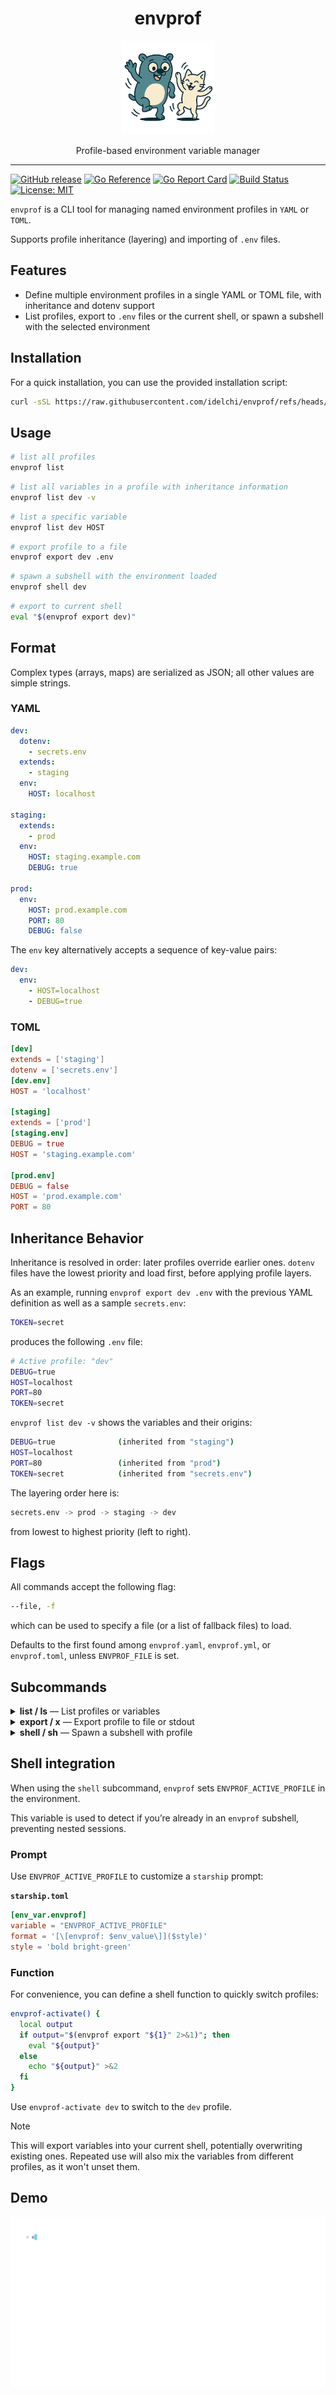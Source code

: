 <h1 align="center">envprof</h1>

<p align="center">
  <img alt="envprof logo" src="assets/images/envprof.png" height="150" />
  <p align="center">Profile-based environment variable manager</p>
</p>

---

[![GitHub release](https://img.shields.io/github/v/release/idelchi/envprof)](https://github.com/idelchi/envprof/releases)
[![Go Reference](https://pkg.go.dev/badge/github.com/idelchi/envprof.svg)](https://pkg.go.dev/github.com/idelchi/envprof)
[![Go Report Card](https://goreportcard.com/badge/github.com/idelchi/envprof)](https://goreportcard.com/report/github.com/idelchi/envprof)
[![Build Status](https://github.com/idelchi/envprof/actions/workflows/github-actions.yml/badge.svg)](https://github.com/idelchi/envprof/actions/workflows/github-actions.yml/badge.svg)
[![License: MIT](https://img.shields.io/badge/License-MIT-yellow.svg)](https://opensource.org/licenses/MIT)

`envprof` is a CLI tool for managing named environment profiles in `YAML` or `TOML`.

Supports profile inheritance (layering) and importing of `.env` files.

## Features

- Define multiple environment profiles in a single YAML or TOML file, with inheritance and dotenv support
- List profiles, export to `.env` files or the current shell, or spawn a subshell with the selected environment

## Installation

For a quick installation, you can use the provided installation script:

```sh
curl -sSL https://raw.githubusercontent.com/idelchi/envprof/refs/heads/main/install.sh | sh -s -- -d ~/.local/bin
```

## Usage

```sh
# list all profiles
envprof list
```

```sh
# list all variables in a profile with inheritance information
envprof list dev -v
```

```sh
# list a specific variable
envprof list dev HOST
```

```sh
# export profile to a file
envprof export dev .env
```

```sh
# spawn a subshell with the environment loaded
envprof shell dev
```

```sh
# export to current shell
eval "$(envprof export dev)"
```

## Format

Complex types (arrays, maps) are serialized as JSON; all other values are simple strings.

### YAML

```yaml
dev:
  dotenv:
    - secrets.env
  extends:
    - staging
  env:
    HOST: localhost

staging:
  extends:
    - prod
  env:
    HOST: staging.example.com
    DEBUG: true

prod:
  env:
    HOST: prod.example.com
    PORT: 80
    DEBUG: false
```

The `env` key alternatively accepts a sequence of key-value pairs:

```yaml
dev:
  env:
    - HOST=localhost
    - DEBUG=true
```

### TOML

```toml
[dev]
extends = ['staging']
dotenv = ['secrets.env']
[dev.env]
HOST = 'localhost'

[staging]
extends = ['prod']
[staging.env]
DEBUG = true
HOST = 'staging.example.com'

[prod.env]
DEBUG = false
HOST = 'prod.example.com'
PORT = 80
```

## Inheritance Behavior

Inheritance is resolved in order: later profiles override earlier ones.
`dotenv` files have the lowest priority and load first, before applying profile layers.

As an example, running `envprof export dev .env` with the previous YAML definition
as well as a sample `secrets.env`:

```sh
TOKEN=secret
```

produces the following `.env` file:

```sh
# Active profile: "dev"
DEBUG=true
HOST=localhost
PORT=80
TOKEN=secret
```

`envprof list dev -v` shows the variables and their origins:

```sh
DEBUG=true              (inherited from "staging")
HOST=localhost
PORT=80                 (inherited from "prod")
TOKEN=secret            (inherited from "secrets.env")
```

The layering order here is:

```sh
secrets.env -> prod -> staging -> dev
```

from lowest to highest priority (left to right).

## Flags

All commands accept the following flag:

```sh
--file, -f
```

which can be used to specify a file (or a list of fallback files) to load.

Defaults to the first found among `envprof.yaml`, `envprof.yml`, or `envprof.toml`, unless `ENVPROF_FILE` is set.

## Subcommands

<details>
<summary><strong>list / ls</strong> — List profiles or variables</summary>

- **Usage:**

  - `envprof list [--verbose/-v] [profile] [variable]`

- **Flags:**
  - `--verbose`, `-v` – Show variable origins

</details>

<details>
<summary><strong>export / x</strong> — Export profile to file or stdout</summary>

- **Usage:**

  - `envprof export [--prefix <string>] <profile> [file]`

- **Flags:**
    <!-- markdownlint-disable MD038 -->
  - `--prefix` – String to prefix variables (default: `export `)
    <!-- markdownlint-enable MD038 -->
    </details>

<details>
<summary><strong>shell / sh</strong> — Spawn a subshell with profile</summary>

- **Usage:**

  - `envprof shell [--isolate/-i] [--shell <string>] <profile>`

- **Flags:**
  - `--isolate`, `-i` – Prevent inheriting current shell variables
  - `--shell`, `-s` – Force shell (default empty string -> detected)

</details>

## Shell integration

When using the `shell` subcommand, `envprof` sets `ENVPROF_ACTIVE_PROFILE` in the environment.

This variable is used to detect if you’re already in an `envprof` subshell, preventing nested sessions.

### Prompt

Use `ENVPROF_ACTIVE_PROFILE` to customize a `starship` prompt:

**`starship.toml`**

```toml
[env_var.envprof]
variable = "ENVPROF_ACTIVE_PROFILE"
format = '[\[envprof: $env_value\]]($style)'
style = 'bold bright-green'
```

### Function

For convenience, you can define a shell function to quickly switch profiles:

```sh
envprof-activate() {
  local output
  if output="$(envprof export "${1}" 2>&1)"; then
    eval "${output}"
  else
    echo "${output}" >&2
  fi
}
```

Use `envprof-activate dev` to switch to the `dev` profile.

> [!NOTE]
> This will export variables into your current shell, potentially overwriting existing ones.
> Repeated use will also mix the variables from different profiles, as it won't unset them.

## Demo

![Demo](assets/gifs/envprof.gif)
